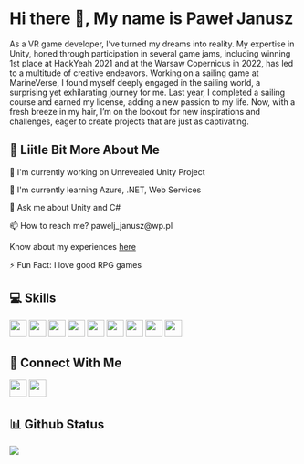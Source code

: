 # Hi there 👋, My name is Paweł Janusz

As a VR game developer, I’ve turned my dreams into reality. My expertise in Unity, honed through participation in several game jams, including winning 1st place at HackYeah 2021 and at the Warsaw Copernicus in 2022, has led to a multitude of creative endeavors. Working on a sailing game at MarineVerse, I found myself deeply engaged in the sailing world, a surprising yet exhilarating journey for me. Last year, I completed a sailing course and earned my license, adding a new passion to my life. Now, with a fresh breeze in my hair, I’m on the lookout for new inspirations and challenges, eager to create projects that are just as captivating.

## 💫 Liitle Bit More About Me
<p>🔭 I'm currently working on Unrevealed Unity Project</p>
<p>🌱 I'm currently learning Azure, .NET, Web Services</p>
<p>💬 Ask me about Unity and C#</p>
<p>📫 How to reach me? pawelj_janusz@wp.pl</p>
<p>Know about my experiences <a href="www.linkedin.com/in/paweljanusz">here</a></p>
<p>⚡ Fun Fact: I love good RPG games</p>

## 💻 Skills
<p>
<img src="https://img.shields.io/badge/c%23-%23239120.svg?style=for-the-badge&logo=c-sharp&logoColor=white" style="margin-bottom: 4px;" height="30px">
<img src="https://img.shields.io/badge/Android-3DDC84?style=for-the-badge&logo=android&logoColor=white" style="margin-bottom: 4px;" height="30px">
<img src="https://img.shields.io/badge/Flutter-%2302569B.svg?style=for-the-badge&logo=Flutter&logoColor=white" style="margin-bottom: 4px;" height="30px">
<img src="https://img.shields.io/badge/dart-%230175C2.svg?style=for-the-badge&logo=dart&logoColor=white" style="margin-bottom: 4px;" height="30px">
<img src="https://img.shields.io/badge/html5-%23E34F26.svg?style=for-the-badge&logo=html5&logoColor=white" style="margin-bottom: 4px;" height="30px">
<img src="https://img.shields.io/badge/css3-%231572B6.svg?style=for-the-badge&logo=css3&logoColor=white" style="margin-bottom: 4px;" height="30px">
<img src="https://img.shields.io/badge/angular-%23DD0031.svg?style=for-the-badge&logo=angular&logoColor=white" style="margin-bottom: 4px;" height="30px">
<img src="https://img.shields.io/badge/unity-%23000000.svg?style=for-the-badge&logo=unity&logoColor=white" style="margin-bottom: 4px;" height="30px">
<img src="https://img.shields.io/badge/git-%23F05033.svg?style=for-the-badge&logo=git&logoColor=white" style="margin-bottom: 4px;" height="30px">
</p>

## 👥 Connect With Me
<p>
<a href="https://linkedin.com/in/paweljanusz"><img src="https://img.shields.io/badge/linkedin-%230077B5.svg?style=for-the-badge&logo=linkedin&logoColor=white" style="margin-bottom: 4px;" height="30px" target="_blank"></a>
<a href="https://twitter.com/totokis"><img src="https://img.shields.io/badge/Discord-%237289DA.svg?style=for-the-badge&logo=discord&logoColor=white" style="margin-bottom: 4px;" height="30px" target="_blank"></a>
</p>

## 📊 Github Status

<p><img src="https://github-readme-stats.vercel.app/api/top-langs/?username=totokis&layout=compact"><p>
